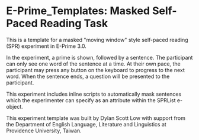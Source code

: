 # E-Prime_Templates: Masked Self-Paced Reading Task

This is a template for a masked "moving window" style self-paced reading (SPR) experiment in E-Prime 3.0.

In the experiment, a prime is shown, followed by a sentence. The participant can only see one word of the sentence at a time.
At their own pace, the participant may press any button on the keyboard to progress to the next word.
When the sentence ends, a question will be presented to the participant.

This experiment includes inline scripts to automatically mask sentences which the experimenter can specify as an attribute within the SPRList e-object.

This experiment template was built by Dylan Scott Low with support from the Department of English Language, Literature and Linguistics at Providence University, Taiwan.

